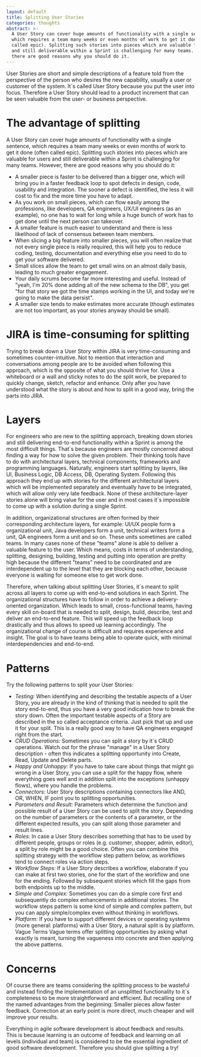```yaml
---
layout: default
title: Splitting User Stories
categories: thoughts
abstract: >-
  A User Story can cover huge amounts of functionality with a single sentence,
  which requires a team many weeks or even months of work to get it done (often
  called epic). Splitting such stories into pieces which are valuable for users
  and still deliverable within a Sprint is challenging for many teams. However,
  there are good reasons why you should do it.
---
```


User Stories are short and simple descriptions of a feature told from the perspective of the person who desires the new capability, usually a user or customer of the system. It´s called User Story because you put the user into focus. Therefore a User Story should lead to a product increment that can be seen valuable from the user- or business perspective.

# The advantage of splitting

A User Story can cover huge amounts of functionality with a single sentence, which requires a team many weeks or even months of work to get it done (often called epic). Splitting such stories into pieces which are valuable for users and still deliverable within a Sprint is challenging for many teams. However, there are good reasons why you should do it:

- A smaller piece is faster to be delivered than a bigger one, which will bring you in a faster feedback loop to spot defects in design, code, usability and integration. The sooner a defect is identified, the less it will cost to fix and the more time you have to adapt.
- As you work on small pieces, which can flow easily among the professions, like developers, QA engineers, UX/UI engineers (as an example), no one has to wait for long while a huge bunch of work has to get done until the next person can takeover.
- A smaller feature is much easier to understand and there is less likelihood of lack of consensus between team members.
- When slicing a big feature into smaller pieces, you will often realize that not every single piece is really required, this will help you to reduce coding, testing, documentation and everything else you need to do to get your software delivered.
- Small slices allow the team to get small wins on an almost daily basis, leading to much greater engagement.
- Your daily scrums become far more interesting and useful. Instead of "yeah, I'm 20% done adding all of the new schema to the DB", you get "for that story we got the time stamps working in the UI, and today we're going to make the data persist".
- A smaller size tends to make estimates more accurate (though estimates are not too important, as your stories anyway should be small).

# JIRA is time-consuming for splitting

Trying to break down a User Story within JIRA is very time-consuming and sometimes counter-intuitive. Not to mention that interaction and conversations among people are to be avoided when following this approach, which is the opposite of what you should thrive for. Use a whiteboard or a wall and sticky notes to do the split work, be prepared to quickly change, sketch, refactor and enhance. Only after you have understood what the story is about and how to split in a good way, bring the parts into JIRA.

# Layers

For engineers who are new to the splitting approach, breaking down stories and still delivering end-to-end functionality within a Sprint is among the most difficult things. That´s because engineers are mostly concerned about finding a way for how to solve the given problem. Their thinking tools have to do with architectural layers, technical components, frameworks and programming languages. Naturally, engineers start splitting by layers, like UI, Business Logic, DB Access, DB, Operating System. Following this approach they end up with stories for the different architectural layers which will be implemented separately and eventually have to be integrated, which will allow only very late feedback. None of these architecture-layer stories alone will bring value for the user and in most cases it´s impossible to come up with a solution during a single Sprint.

In addition, organizational structures are often formed by their corresponding architecture layers, for example: UI/UX people form a organizational unit, Java developers form a unit, technical writers form a unit, QA engineers form a unit and so on. These units sometimes are called teams. In many cases none of these "teams" alone is able to deliver a valuable feature to the user. Which means, costs in terms of understanding, splitting, designing, building, testing and putting into operation are pretty high because the different "teams" need to be coordinated and are interdependent up to the level that they are blocking each other, because everyone is waiting for someone else to get work done.

Therefore, when talking about splitting User Stories, it´s meant to split across all layers to come up with end-to-end solutions in each Sprint. The organizational structures have to follow in order to achieve a delivery-oriented organization. Which leads to small, cross-functional teams, having every skill on-board that is needed to split, design, build, describe, test and deliver an end-to-end feature. This will speed up the feedback loop drastically and thus allows to speed up learning accordingly. The organizational change of course is difficult and requires experience and insight. The goal is to have teams being able to operate quick, with minimal interdependencies and end-to-end.

# Patterns

Try the following patterns to split your User Stories:

- _Testing:_ When identifying and describing the testable aspects of a User Story, you are already in the kind of thinking that is needed to split the story end-to-end, thus you have a very good indication how to break the story down. Often the important testable aspects of a Story are described in the so called acceptance criteria. Just pick that up and use it for your split. This is a really good way to have QA engineers engaged right from the start.
- _CRUD Operations:_ Sometimes you can split a story by it´s CRUD operations. Watch out for the phrase "manage" in a User Story description - often this indicates a splitting opportunity into Create, Read, Update and Delete parts.
- _Happy and Unhappy:_ If you have to take care about things that might go wrong in a User Story, you can use a split for the happy flow, where everything goes well and in addition split into the exceptions (unhappy flows), where you handle the problems.
- _Connectors:_ User Story descriptions containing connectors like AND, OR, WHEN, IF point you to splitting opportunities.
- _Parameters and Result:_ Parameters which determine the function and possible result of a User Story can be used to split the story. Depending on the number of parameters or the contents of a parameter, or the different expected results, you can split along those parameter and result lines.
- _Roles:_ In case a User Story describes something that has to be used by different people, groups or roles (e.g. customer, shopper, admin, editor), a split by role might be a good choice. Often you can combine this splitting strategy with the workflow step pattern below, as workflows tend to connect roles via action steps.
- _Workflow Steps:_ If a User Story describes a workflow, elaborate if you can make at first two stories, one for the start of the workflow and one for the ending. Followed by subsequent stories which fill the gaps from both endpoints up to the middle.
- _Simple and Complex:_ Sometimes you can do a simple core first and subsequently do complex enhancements in additional stories. The workflow steps pattern is some kind of simple and complex pattern, but you can apply simple/complex even without thinking in workflows.
- _Platform:_ If you have to support different devices or operating systems (more general: platforms) with a User Story, a natural split is by platform. Vague Terms Vague terms offer splitting opportunities by asking what exactly is meant, turning the vagueness into concrete and then applying the above patterns.

# Concerns

Of course there are teams considering the splitting process to be wasteful and instead finding the implementation of an unsplitted functionality to it´s completeness to be more straightforward and efficient. But recalling one of the named advantages from the beginning: Smaller pieces allow faster feedback. Correction at an early point is more direct, much cheaper and will improve your results.

Everything in agile software development is about feedback and results. This is because learning is an outcome of feedback and learning on all levels (individual and team) is considered to be the essential ingredient of good software development. Therefore you should give splitting a try!
